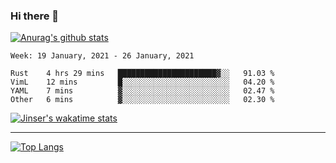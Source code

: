 ### Hi there 👋

[![Anurag's github stats](https://github-readme-stats.vercel.app/api?username=jinserrr&show_icons=true)](https://github.com/anuraghazra/github-readme-stats)


<!--START_SECTION:waka-->
```text
Week: 19 January, 2021 - 26 January, 2021

Rust    4 hrs 29 mins   ██████████████████████▓░░   91.03 % 
VimL    12 mins         █░░░░░░░░░░░░░░░░░░░░░░░░   04.20 % 
YAML    7 mins          ▓░░░░░░░░░░░░░░░░░░░░░░░░   02.47 % 
Other   6 mins          ▓░░░░░░░░░░░░░░░░░░░░░░░░   02.30 % 
```
<!--END_SECTION:waka-->

[![Jinser's wakatime stats](https://github-readme-stats.vercel.app/api/wakatime?username=jinser)](https://github.com/anuraghazra/github-readme-stats)

***

[![Top Langs](https://github-readme-stats.vercel.app/api/top-langs/?username=jinserrr)](https://github.com/anuraghazra/github-readme-stats)
